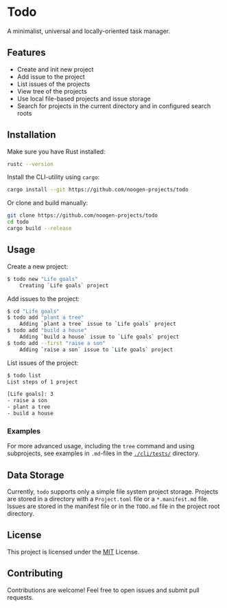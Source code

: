 # Todo

A minimalist, universal and locally-oriented task manager.

## Features

- Create and init new project
- Add issue to the project
- List issues of the projects
- View tree of the projects
- Use local file-based projects and issue storage
- Search for projects in the current directory and in configured search roots

## Installation

Make sure you have Rust installed:

```bash
rustc --version
```

Install the CLI-utility using `cargo`:

```bash
cargo install --git https://github.com/noogen-projects/todo
```

Or clone and build manually:

```bash
git clone https://github.com/noogen-projects/todo
cd todo
cargo build --release
```

## Usage

Create a new project:

```sh
$ todo new "Life goals"
    Creating `Life goals` project
```

Add issues to the project:

```sh
$ cd "Life goals"
$ todo add "plant a tree"
    Adding `plant a tree` issue to `Life goals` project
$ todo add "build a house"
    Adding `build a house` issue to `Life goals` project
$ todo add --first "raise a son"
    Adding `raise a son` issue to `Life goals` project
```

List issues of the project:

```sh
$ todo list
List steps of 1 project

[Life goals]: 3
- raise a son
- plant a tree
- build a house
```

### Examples

For more advanced usage, including the `tree` command and using subprojects, see examples in `.md`-files in the [`./cli/tests/`](./cli/tests/) directory.

## Data Storage

Currently, `todo` supports only a simple file system project storage. Projects are stored in a directory with a `Project.toml` file or a `*.manifest.md` file. Issues are stored in the manifest file or in the `TODO.md` file in the project root directory.

## License

This project is licensed under the [MIT](./LICENSE) License.

## Contributing

Contributions are welcome! Feel free to open issues and submit pull requests.

